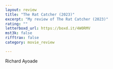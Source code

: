 ```yaml
---
layout: review
title: "The Rat Catcher (2023)"
excerpt: "My review of The Rat Catcher (2023)"
rating: ""
letterboxd_url: https://boxd.it/4W0RMV
mst3k: false
rifftrax: false
category: movie_review

---
```


Richard Ayoade